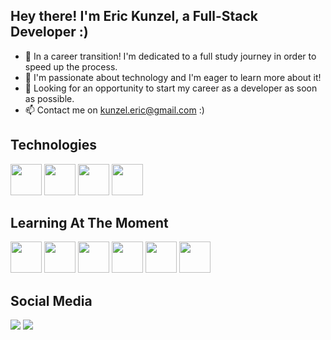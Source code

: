 ## Hey there! I'm Eric Kunzel, a Full-Stack Developer :)

- 🔭 In a career transition! I'm dedicated to a full study journey in order to speed up the process.
- 👯 I'm passionate about technology and I'm eager to learn more about it!
- 🤔 Looking for an opportunity to start my career as a developer as soon as possible.
- 📫 Contact me on kunzel.eric@gmail.com :)

## Technologies

<div style="display: inline">
  <img width="50" height="50" src="https://cdn.jsdelivr.net/gh/devicons/devicon/icons/html5/html5-original.svg"/>
  <img width="50" height="50" src="https://cdn.jsdelivr.net/gh/devicons/devicon/icons/css3/css3-original.svg"/>
  <img width="50" height="50" src="https://cdn.jsdelivr.net/gh/devicons/devicon/icons/sass/sass-original.svg" />
  <img width="50" height="50" src="https://cdn.jsdelivr.net/gh/devicons/devicon/icons/javascript/javascript-original.svg" />

</div>

## Learning At The Moment

<div>
  <img width="50" height="50" src="https://cdn.jsdelivr.net/gh/devicons/devicon/icons/react/react-original.svg"/>
  <img width="50" height="50" src="https://cdn.jsdelivr.net/gh/devicons/devicon/icons/nodejs/nodejs-original.svg"/>
  <img width="50" height="50" src="https://cdn.jsdelivr.net/gh/devicons/devicon/icons/mongodb/mongodb-original.svg" />
  <img width="50" height="50" src="https://cdn.jsdelivr.net/gh/devicons/devicon/icons/typescript/typescript-original.svg" />
  <img width="50" height="50" src="https://cdn.jsdelivr.net/gh/devicons/devicon/icons/nextjs/nextjs-original.svg" />
  <img width="50" height="50" src="https://cdn.jsdelivr.net/gh/devicons/devicon/icons/tailwindcss/tailwindcss-plain.svg" />

</div>

## Social Media

<div align="left"> 
   <a href = "mailto:kunzel.eric@gmail.com"><img src="https://img.shields.io/badge/-Gmail-%23333?style=for-the-badge&logo=gmail&logoColor=white" target="_blank"></a>
   <a href="https://www.linkedin.com/in/eric-edward-k%C3%BCnzel-0b139574/" target="_blank"><img src="https://img.shields.io/badge/-LinkedIn-%230077B5?style=for-the-badge&logo=linkedin&logoColor=white" target="_blank"></a> 
 </div>

